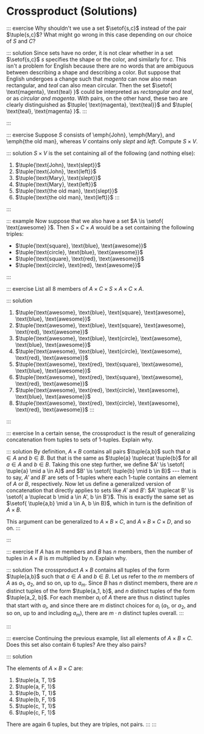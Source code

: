 # Crossproduct (Solutions)

::: exercise
Why shouldn't we use a set $\setof{s,c}$ instead of the pair $\tuple{s,c}$?
What might go wrong in this case depending on our choice of $S$ and $C$?

::: solution
Since sets have no order, it is not clear whether in a set $\setof{s,c}$ $s$ specifies the shape or the color, and similarly for $c$.
This isn't a problem for English because there are no words that are ambiguous between describing a shape and describing a color.
But suppose that English undergoes a change such that *magenta* can now also mean rectangular, and *teal* can also mean circular.
Then the set $\setof{ \text{magenta}, \text{teal} }$ could be interpreted as *rectangular and teal*, or as *circular and magenta*.
With pairs, on the other hand, these two are clearly distinguished as $\tuple{ \text{magenta}, \text{teal}}$ and $\tuple{ \text{teal}, \text{magenta} }$.
:::

:::

::: exercise
Suppose $S$ consists of \emph{John}, \emph{Mary}, and \emph{the old man}, whereas $V$ contains only *slept* and *left*.
Compute $S \times V$.

::: solution
$S \times V$ is the set containing all of the following (and nothing else):

1. $\tuple{\text{John}, \text{slept}}$
1. $\tuple{\text{John}, \text{left}}$
1. $\tuple{\text{Mary}, \text{slept}}$
1. $\tuple{\text{Mary}, \text{left}}$
1. $\tuple{\text{the old man}, \text{slept}}$
1. $\tuple{\text{the old man}, \text{left}}$
:::

:::

::: example
Now suppose that we also have a set $A \is \setof{ \text{awesome} }$.
Then $S \times C \times A$ would be a set containing the following triples:


- $\tuple{\text{square}, \text{blue}, \text{awesome}}$
- $\tuple{\text{circle}, \text{blue}, \text{awesome}}$
- $\tuple{\text{square}, \text{red},  \text{awesome}}$
- $\tuple{\text{circle}, \text{red},  \text{awesome}}$

:::

::: exercise
List all 8 members of $A \times C \times S \times A \times C \times A$.

::: solution
1. $\tuple{\text{awesome}, \text{blue}, \text{square}, \text{awesome}, \text{blue}, \text{awesome}}$
1. $\tuple{\text{awesome}, \text{blue}, \text{square}, \text{awesome}, \text{red}, \text{awesome}}$
1. $\tuple{\text{awesome}, \text{blue}, \text{circle}, \text{awesome}, \text{blue}, \text{awesome}}$
1. $\tuple{\text{awesome}, \text{blue}, \text{circle}, \text{awesome}, \text{red}, \text{awesome}}$
1. $\tuple{\text{awesome}, \text{red}, \text{square}, \text{awesome}, \text{blue}, \text{awesome}}$
1. $\tuple{\text{awesome}, \text{red}, \text{square}, \text{awesome}, \text{red}, \text{awesome}}$
1. $\tuple{\text{awesome}, \text{red}, \text{circle}, \text{awesome}, \text{blue}, \text{awesome}}$
1. $\tuple{\text{awesome}, \text{red}, \text{circle}, \text{awesome}, \text{red}, \text{awesome}}$
:::

:::

::: exercise
In a certain sense, the crossproduct is the result of generalizing concatenation from tuples to sets of 1-tuples.
Explain why.

::: solution
By definition, $A \times B$ contains all pairs $\tuple{a,b}$ such that $a \in A$ and $b \in B$.
But that is the same as $\tuple{a} \tuplecat \tuple{b}$ for all $a \in A$ and $b \in B$.
Taking this one step further, we define $A' \is \setof{ \tuple{a} \mid a \in A}$ and $B' \is \setof{ \tuple{b} \mid b \in B}$ --- that is to say, $A'$ and $B'$ are sets of 1-tuples where each 1-tuple contains an element of $A$ or $B$, respectively.
Now let us define a generalized version of concatenation that directly applies to sets like $A'$ and $B'$: $A' \tuplecat B' \is \setof{ a \tuplecat b \mid a \in A', b \in B'}$.
This is exactly the same set as $\setof{ \tuple{a,b} \mid a \in A, b \in B}$, which in turn is the definition of $A \times B$.

This argument can be generalized to $A \times B \times C$, and $A \times B \times C \times D$, and so on.
:::

:::

::: exercise
If $A$ has $m$ members and $B$ has $n$ members, then the number of tuples in $A \times B$ is $m$ multiplied by $n$.
Explain why.

::: solution
The crossproduct $A \times B$ contains all tuples of the form $\tuple{a,b}$ such that $a \in A$ and $b \in B$.
Let us refer to the $m$ members of $A$ as $a_1$, $a_2$, and so on, up to $a_m$.
Since $B$ has $n$ distinct members, there are $n$ distinct tuples of the form $\tuple{a_1, b}$, and $n$ distinct tuples of the form $\tuple{a_2, b}$.
For each member $a_i$ of $A$ there are thus $n$ distinct tuples that start with $a_i$, and since there are $m$ distinct choices for $a_i$ ($a_1$, or $a_2$, and so on, up to and including $a_m$), there are $m \cdot n$ distinct tuples overall.
:::

:::

::: exercise
Continuing the previous example, list all elements of $A \times B \times C$.
Does this set also contain 6 tuples?
Are they also pairs?

::: solution

The elements of $A \times B \times C$ are:

1. $\tuple{a, T, 1}$
1. $\tuple{a, F, 1}$
1. $\tuple{b, T, 1}$
1. $\tuple{b, F, 1}$
1. $\tuple{c, T, 1}$
1. $\tuple{c, F, 1}$

There are again 6 tuples, but they are triples, not pairs.
:::
:::
